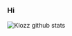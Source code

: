 ### Hi

<!--
**Klozz/klozz** is a ✨ _special_ ✨ repository because its `README.md` (this file) appears on your GitHub profile.

Here are some ideas to get you started:

- 🔭 I’m currently working on ...
- 🌱 I’m currently learning ...
- 👯 I’m looking to collaborate on ...
- 🤔 I’m looking for help with ...
- 💬 Ask me about ...
- 📫 How to reach me: ...
- 😄 Pronouns: ...
- ⚡ Fun fact: ...
-->
![Klozz github stats](https://github-readme-stats.vercel.app/api?username=klozz&show_icons=true&theme=monokai&count_private=true&show_owner=true&include_all_commits=true)
